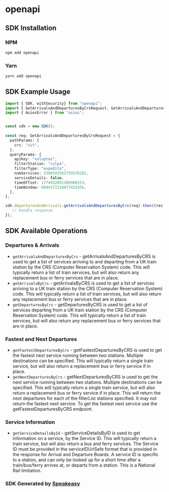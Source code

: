 # openapi

<!-- Start SDK Installation -->
## SDK Installation

### NPM

```bash
npm add openapi
```

### Yarn

```bash
yarn add openapi
```
<!-- End SDK Installation -->

## SDK Example Usage
<!-- Start SDK Example Usage -->
```typescript
import { SDK, withSecurity} from "openapi";
import { GetArrivalsAndDeparturesByCrsRequest, GetArrivalsAndDeparturesByCrsResponse } from "openapi/src/sdk/models/operations";
import { AxiosError } from "axios";


const sdk = new SDK();
    
const req: GetArrivalsAndDeparturesByCrsRequest = {
  pathParams: {
    crs: "sit",
  },
  queryParams: {
    apiKey: "voluptas",
    filterStation: "culpa",
    filterType: "expedita",
    numServices: 3390393562759376202,
    serviceDetails: false,
    timeOffset: 1774932891286980153,
    timeWindow: 6044372234677422456,
  },
};

sdk.departuresAndArrivals.getArrivalsAndDeparturesByCrs(req).then((res: GetArrivalsAndDeparturesByCrsResponse | AxiosError) => {
   // handle response
});
```
<!-- End SDK Example Usage -->

<!-- Start SDK Available Operations -->
## SDK Available Operations

### Departures & Arrivals

* `getArrivalsAndDeparturesByCrs` - getArrivalsAndDeparturesByCRS is used to get a list of services arriving to and departing from a UK train station by the CRS (Computer Reservation System) code. This will typically return a list of train services, but will also return any replacement bus or ferry services that are in place.
* `getArrivalsByCrs` - getArrivalsByCRS is used to get a list of services arriving to a UK train station by the CRS (Computer Reservation System) code. This will typically return a list of train services, but will also return any replacement bus or ferry services that are in place.
* `getDeparturesByCrs` - getDeparturesByCRS is used to get a list of services departing from a UK train station by the CRS (Computer Reservation System) code. This will typically return a list of train services, but will also return any replacement bus or ferry services that are in place.

### Fastest and Next Departures

* `getFastestDeparturesByCrs` - getFastestDeparturesByCRS is used to get the fastest next service running between two stations. Multiple destinations can be specified. This will typically return a single train service, but will also return a replacement bus or ferry service if in place.
* `getNextDeparturesByCrs` - getNextDeparturesByCRS is used to get the next service running between two stations. Multiple destinations can be specified. This will typically return a single train service, but will also return a replacement bus or ferry service if in place. This will return the next departures for each of the filterList stations specified. It may not return the fastest next service. To get the fastest next service use the getFastestDeparturesByCRS endpoint.

### Service Information

* `getServiceDetailsById` - getServiceDetailsByID is used to get information on a service, by the Service ID. This will typically return a train service, but will also return a bus and ferry services. The Service ID must be provided in the serviceIDUrlSafe format that is provided in the response for Arrival and Departure Boards. A service ID is specific to a station, and can only be looked up for a short time after a train/bus/ferry arrives at, or departs from a station. This is a National Rail limitation.

<!-- End SDK Available Operations -->

### SDK Generated by [Speakeasy](https://docs.speakeasyapi.dev/docs/using-speakeasy/client-sdks)
